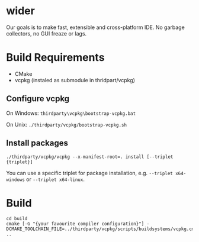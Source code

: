 # wider

Our goals is to make fast, extensible and cross-platform IDE.
No garbage collectors, no GUI freaze or lags.

# Build Requirements

* CMake
* vcpkg (instaled as submodule in thridpart/vcpkg)

## Configure vcpkg

On Windows:
    `thirdparty\vcpkg\bootstrap-vcpkg.bat`

On Unix:
    `./thirdparty/vcpkg/bootstrap-vcpkg.sh`

## Install packages

`./thirdparty/vcpkg/vcpkg --x-manifest-root=. install [--triplet {triplet}]`

You can use a specific triplet for package installation, e.g. `--triplet x64-windows` or `--triplet x64-linux`.

# Build

```mkdir build
cd build
cmake [-G "{your favourite compiler configuration}"] -DCMAKE_TOOLCHAIN_FILE=../thirdparty/vcpkg/scripts/buildsystems/vcpkg.cmake ..
```